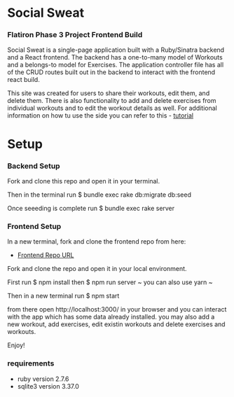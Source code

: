 # Social Sweat

### Flatiron Phase 3 Project Frontend Build

Social Sweat is a single-page application built with a Ruby/Sinatra backend and a React frontend. The backend has a one-to-many model of Workouts and a belongs-to model for Exercises. The application controller file has all of the CRUD routes built out in the backend to interact with the frontend react build.  

This site was created for users to share their workouts, edit them, and delete them. There is also functionality to add and delete exercises from individual workouts and to edit the workout details as well. For additional information on how tu use the side you can refer to this - [tutorial](https://www.loom.com/share/a7a74ac9e7364412842ec6d38e4221c5) 

# Setup

### Backend Setup

Fork and clone this repo and open it in your terminal.

Then in the terminal run $ bundle exec rake db:migrate db:seed 

 Once seeeding is complete run $ bundle exec rake server 

### Frontend Setup

In a new terminal, fork and clone the frontend repo from here:

- [Frontend Repo URL](https://github.com/lizzieanthony/-phase-3-sinatra-react-project-frontend)

Fork and clone the repo and open it in your local environment. 

First run $ npm install then $ npm run server 
~ you can also use yarn ~

 Then in a new terminal run $ npm start

 from there open http://localhost:3000/ in your browser and you can interact with the app which has some data already installed. you may also add a new workout, add exercises, edit existin workouts and delete exercises and workouts. 

 Enjoy!

### requirements 
* ruby version 2.7.6
* sqlite3 version 3.37.0

